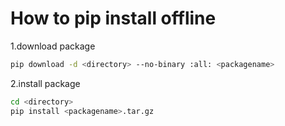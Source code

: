 # How to pip install offline

1.download package

```sh
pip download -d <directory> --no-binary :all: <packagename>
```

2.install package

```sh
cd <directory>
pip install <packagename>.tar.gz
```
